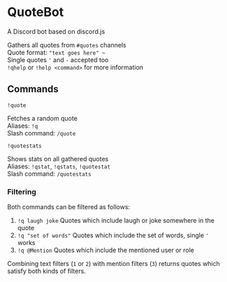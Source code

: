 # QuoteBot
A Discord bot based on discord.js 

Gathers all quotes from `#quotes` channels  
Quote format: `"text goes here" ~ `  
Single quotes `'` and `-` accepted too  
`!qhelp` or `!help <command>` for more information

## Commands

```
!quote
```
Fetches a random quote  
Aliases: `!q`  
Slash command: `/quote`

```
!quotestats
```
Shows stats on all gathered quotes  
Aliases: `!qstat`, `!qstats`, `!quotestat`  
Slash command: `/quotestats`

### Filtering
Both commands can be filtered as follows:
1. `!q laugh joke` Quotes which include laugh or joke somewhere in the quote
2. `!q "set of words"` Quotes which include the set of words, single `'` works
3. `!q @Mention` Quotes which include the mentioned user or role

Combining text filters (`1` or `2`) with mention filters (`3`) returns quotes which satisfy both kinds of filters.